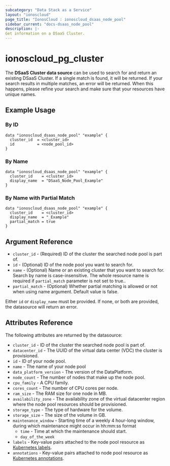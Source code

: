 ```yaml
---
subcategory: "Data Stack as a Service"
layout: "ionoscloud"
page_title: "IonosCloud : ionoscloud_dsaas_node_pool"
sidebar_current: "docs-dsaas_node_pool"
description: |-
Get information on a DSaaS Cluster.
---
```


# ionoscloud\_pg_cluster

The **DSaaS Cluster data source** can be used to search for and return an existing DSaaS Cluster.
If a single match is found, it will be returned. If your search results in multiple matches, an error will be returned.
When this happens, please refine your search and make sure that your resources have unique names.

## Example Usage

### By ID
```hcl
data "ionoscloud_dsaas_node_pool" "example" {
  cluster_id  = <cluster_id>
  id	      = <node_pool_id>
}
```

### By Name

```hcl
data "ionoscloud_dsaas_node_pool" "example" {
  cluster_id    = <cluster_id>
  display_name	= "DSaaS_Node_Pool_Example"
}
```

### By Name with Partial Match

```hcl
data "ionoscloud_dsaas_node_pool" "example" {
  cluster_id    = <cluster_id>
  display_name	= "_Example"
  partial_match = true
}
```

## Argument Reference

* `cluster_id` - (Required) ID of the cluster the searched node pool is part of.
* `id` - (Optional) ID of the node pool you want to search for.
* `name` - (Optional) Name or an existing cluster that you want to search for. Search by name is case-insensitive. The whole resource name is required if `partial_match` parameter is not set to true..
* `partial_match` - (Optional) Whether partial matching is allowed or not when using name argument. Default value is false.

Either `id` or `display_name` must be provided. If none, or both are provided, the datasource will return an error.

## Attributes Reference

The following attributes are returned by the datasource:

* `cluster_id` - ID of the cluster the searched node pool is part of.
* `datacenter_id` - The UUID of the virtual data center (VDC) the cluster is provisioned.
* `id` - ID of your node pool.
* `name` - The name of your node pool
* `data_platform_version` - The version of the DataPlatform.
* `node_count` - The number of nodes that make up the node pool.
* `cpu_family` - A CPU family.
* `cores_count` - The number of CPU cores per node. 
* `ram_size` - The RAM size for one node in MB. 
* `availability_zone` - The availability zone of the virtual datacenter region where the node pool resources should be provisioned. 
* `storage_type` - The type of hardware for the volume. 
* `storage_size` - The size of the volume in GB. 
* `maintenance_window` - Starting time of a weekly 4 hour-long window, during which maintenance might occur in hh:mm:ss format
  * `time` - Time at which the maintenance should start. 
  * `day_of_the_week` 
* `labels` - Key-value pairs attached to the node pool resource as [Kubernetes labels](https://kubernetes.io/docs/concepts/overview/working-with-objects/labels/).
* `annotations` - Key-value pairs attached to node pool resource as [Kubernetes annotations](https://kubernetes.io/docs/concepts/overview/working-with-objects/annotations/).
